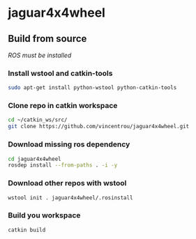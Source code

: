jaguar4x4wheel
==============

## Build from source

*ROS must be installed*

### Install wstool and catkin-tools

```bash
sudo apt-get install python-wstool python-catkin-tools
```

### Clone repo in catkin workspace

```bash
cd ~/catkin_ws/src/
git clone https://github.com/vincentrou/jaguar4x4wheel.git
```

### Download missing ros dependency

```bash
cd jaguar4x4wheel
rosdep install --from-paths . -i -y
```

### Download other repos with wstool

```bash
wstool init . jaguar4x4wheel/.rosinstall
```

### Build you workspace

```bash
catkin build
```

